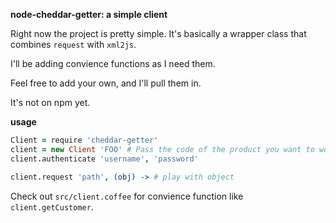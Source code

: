 **node-cheddar-getter: a simple client**

Right now the project is pretty simple.  It's basically a wrapper class that combines `request` with `xml2js`.

I'll be adding convience functions as I need them.

Feel free to add your own, and I'll pull them in.

It's not on npm yet.

**usage**



```coffeescript
Client = require 'cheddar-getter'
client = new Client 'FOO' # Pass the code of the product you want to work with.
client.authenticate 'username', 'password'

client.request 'path', (obj) -> # play with object

```

Check out `src/client.coffee` for convience function like `client.getCustomer`.
